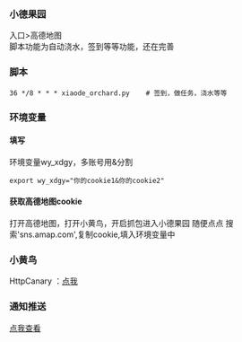 ### 小德果园    
入口>高德地图   
脚本功能为自动浇水，签到等等功能，还在完善   
### 脚本
```
36 */8 * * * xiaode_orchard.py    # 签到，做任务，浇水等等
```
### 环境变量
#### 填写
环境变量wy_xdgy，多账号用&分割   
```
export wy_xdgy="你的cookie1&你的cookie2"    
```
#### 获取高德地图cookie
打开高德地图，打开小黄鸟，开启抓包进入小德果园
随便点点
搜索'sns.amap.com',复制cookie,填入环境变量中   
### 小黄鸟
HttpCanary ：[点我](https://www.sogou.com/web?ie=UTF-8&query=%E5%B0%8F%E9%BB%84%E9%B8%9F)
### 通知推送
[点我查看](https://github.com/wuye999/myScripts/blob/main/send.md)
